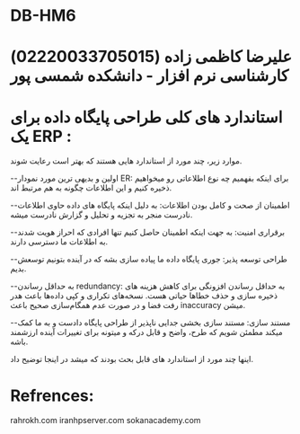 # DB-HM6
# علیرضا کاظمی زاده (02220033705015) کارشناسی نرم افزار - دانشکده شمسی پور

# استاندارد های کلی طراحی پایگاه داده برای یک ERP :

موارد زیر، چند مورد از استاندارد هایی هستند که بهتر است رعایت شوند.

--اولین و بدیهی ترین مورد نمودار ER: برای اینکه بفهمیم چه نوع اطلاعاتی رو میخواهیم ذخیره کنیم و این اطلاعات چگونه به هم مرتبط اند.

--اطمینان از صحت و کامل بودن اطلاعات: به دلیل اینکه پایگاه‌ های داده حاوی اطلاعات نادرست منجر به تجزیه و تحلیل و گزارش نادرست میشه.

--برقراری امنیت: به جهت اینکه اطمینان حاصل کنیم تنها افرادی که احراز هویت شدند به اطلاعات ما دسترسی دارند.

--طراحی توسعه پذیر: جوری پایگاه داده ما پیاده سازی بشه که در آینده بتونیم توسعش بدیم.

--به حداقل رساندن redundancy: به حداقل رساندن افزونگی برای کاهش هزینه‌ های ذخیره سازی و حذف خطاها حیاتی هست. نسخه‌های تکراری و کپی داده‌ها باعث هدر رفت فضا و در صورت عدم همگام‌سازی صحیح باعث inaccuracy میشن.

--مستند سازی: مستند سازی بخشی جدایی ناپذیر از طراحی پایگاه دادست و به ما کمک میکند مطمئن شویم که طرح، واضح و قابل درکه و میتونه برای تغییرات آینده ارزشمند باشه.

اینها چند مورد از استاندارد های قابل بحث بودند که میشد در اینجا توضیح داد.

# Refrences:
rahrokh.com
iranhpserver.com
sokanacademy.com
